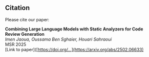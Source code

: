 ## Citation

Please cite our paper:

**Combining Large Language Models with Static Analyzers for Code Review Generation**  
*Imen Jaoua, Oussama Ben Sghaier, Houari Sahraoui*  
MSR 2025  
[Link to paper]([https://doi.org/...](https://arxiv.org/abs/2502.06633)
